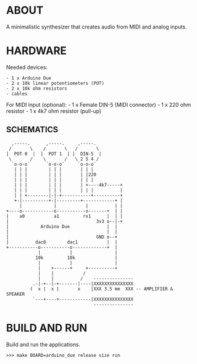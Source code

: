 ABOUT
=====

A minimalistic synthesizer that creates audio from MIDI and analog
inputs.

HARDWARE
========

Needed devices:

    - 1 x Arduino Due
    - 2 x 10k linear potentiometers (POT)
    - 2 x 10k ohm resistors
    - cables

For MIDI input (optional):
    - 1 x Female DIN-5 (MIDI connector)
    - 1 x 220 ohm resistor
    - 1 x 4k7 ohm resistor (pull-up)

SCHEMATICS
----------

      ,-----.      ,-----.     ,-----.
     /       \    /       \   /       \
    |  POT 0  |  |  POT 1  | |  DIN-5  |
     \       /    \       /   \ 2 5 4 /
      `o-o-o´      `o-o-o´     `o-o-o´
       | | |        | | |       | | |
       | | |        | | |       | |220
       | | |        | | |       | | |
       | | |        | | |       | +----4k7-----+
       | | |        | | |       | | |          |
       | | +--------|-|-+-----------+----------+
       +-|----------+-|---------+------------+ |
         |            |           |          | |
    +----o------------o-----------o-------+  | |
    |    a0           a1         rx1      |  | |
    |                                 3v3 o--|-+
    |            Arduino Due              |  |
    |                                     |  |
    |                                 GND o--+
    |          dac0        dac1           |  |
    +-----------o-----------o-------------+  |
                |           |                |
               10k         10k               |
                |           |                |
                |    +------+     +----------+
                |    |           /
                |    |          /    ---------------
              .-|-+--|-+-------|----|XXXXXXXXXXXXXXX
             (  x |  x |       x    |XXX 3.5 mm  XXX -- AMPLIFIER & SPEAKER
              `---+----+------------|XXXXXXXXXXXXXXX
                                     ---------------

BUILD AND RUN
=============

Build and run the applications.

    >>> make BOARD=arduino_due release size run
